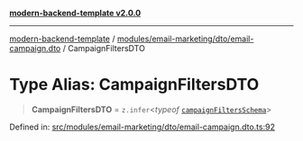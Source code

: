 [**modern-backend-template v2.0.0**](../../../../../README.md)

***

[modern-backend-template](../../../../../modules.md) / [modules/email-marketing/dto/email-campaign.dto](../README.md) / CampaignFiltersDTO

# Type Alias: CampaignFiltersDTO

> **CampaignFiltersDTO** = `z.infer`\<*typeof* [`campaignFiltersSchema`](../variables/campaignFiltersSchema.md)\>

Defined in: [src/modules/email-marketing/dto/email-campaign.dto.ts:92](https://github.com/maemreyo/saas-4cus-nodejs/blob/2a5b3f3aa11335dfa561e80e1feabb8e6084261e/src/modules/email-marketing/dto/email-campaign.dto.ts#L92)
